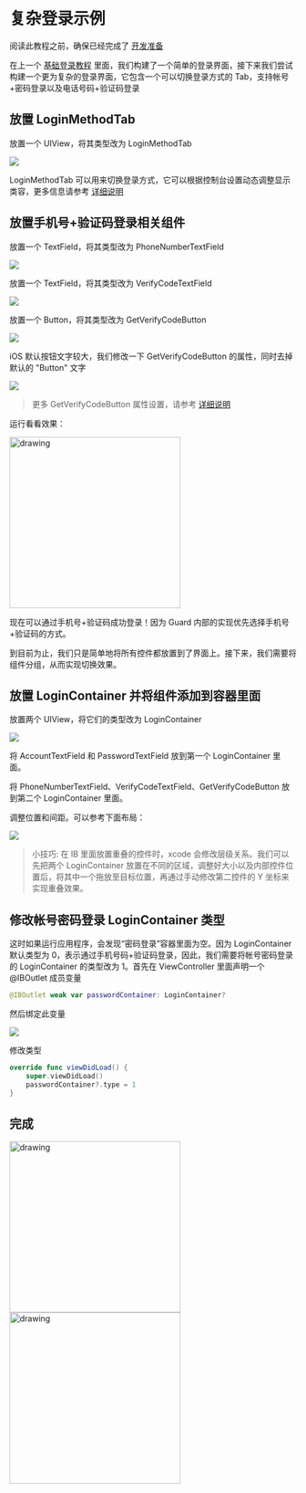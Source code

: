 # 复杂登录示例

<LastUpdated/>

阅读此教程之前，确保已经完成了 [开发准备](/reference-new/mobile-and-client-applications/sdk-for-ios/develop)

在上一个 [基础登录教程](./basic-login.md) 里面，我们构建了一个简单的登录界面，接下来我们尝试构建一个更为复杂的登录界面，它包含一个可以切换登录方式的 Tab，支持帐号+密码登录以及电话号码+验证码登录

## 放置 LoginMethodTab

放置一个 UIView，将其类型改为 LoginMethodTab

![](./images/loginmethodtab.png)

LoginMethodTab 可以用来切换登录方式，它可以根据控制台设置动态调整显示类容，更多信息请参考 [详细说明](./../basic/login-method-tab.md)

## 放置手机号+验证码登录相关组件

放置一个 TextField，将其类型改为 PhoneNumberTextField

![](./images/add_phonenumber.png)

放置一个 TextField，将其类型改为 VerifyCodeTextField

![](./images/add_verifycode.png)

放置一个 Button，将其类型改为 GetVerifyCodeButton

![](./images/add_getverifycode.png)

iOS 默认按钮文字较大，我们修改一下 GetVerifyCodeButton 的属性，同时去掉默认的 "Button" 文字

![](./images/getverifycode_style.png)

> 更多 GetVerifyCodeButton 属性设置，请参考 [详细说明](./../basic/get-verify-code-button.md)

运行看看效果：

<img src="./images/run1.png" alt="drawing" width="300"/>

现在可以通过手机号+验证码成功登录！因为 Guard 内部的实现优先选择手机号+验证码的方式。

到目前为止，我们只是简单地将所有控件都放置到了界面上。接下来，我们需要将组件分组，从而实现切换效果。

## 放置 LoginContainer 并将组件添加到容器里面

放置两个 UIView，将它们的类型改为 LoginContainer

![](./images/logincontainer1.png)

将 AccountTextField 和 PasswordTextField 放到第一个 LoginContainer 里面。

将 PhoneNumberTextField、VerifyCodeTextField、GetVerifyCodeButton 放到第二个 LoginContainer 里面。

调整位置和间距。可以参考下面布局：

![](./images/logincontainer2.png)

> 小技巧: 在 IB 里面放置重叠的控件时，xcode 会修改层级关系。我们可以先把两个 LoginContainer 放置在不同的区域，调整好大小以及内部控件位置后，将其中一个拖放至目标位置，再通过手动修改第二控件的 Y 坐标来实现重叠效果。

## 修改帐号密码登录 LoginContainer 类型

这时如果运行应用程序，会发现“密码登录”容器里面为空。因为 LoginContainer 默认类型为 0，表示通过手机号码+验证码登录，因此，我们需要将帐号密码登录的 LoginContainer 的类型改为 1。首先在 ViewController 里面声明一个 @IBOutlet 成员变量

```swift
@IBOutlet weak var passwordContainer: LoginContainer?
```

然后绑定此变量

![](./images/logincontainer3.png)

修改类型

```swift
override func viewDidLoad() {
    super.viewDidLoad()
    passwordContainer?.type = 1
}
```

## 完成

<img src="./images/aldone1.png" alt="drawing" width="300"/>
<img src="./images/aldone2.png" alt="drawing" width="300"/>